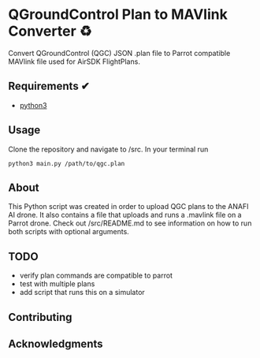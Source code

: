 # QGroundControl Plan to MAVlink Converter ♻️

Convert QGroundControl (QGC) JSON .plan file to Parrot compatible MAVlink file used for AirSDK FlightPlans. 

## Requirements ✔

* [python3](https://www.python.org/)

## Usage

Clone the repository and navigate to /src. In your terminal run

```
python3 main.py /path/to/qgc.plan
```

## About

This Python script was created in order to upload QGC plans to the ANAFI AI drone. It also contains a file that uploads and runs a .mavlink file on a Parrot drone. Check out /src/README.md to see information on how to run both scripts with optional arguments. 

## TODO

* verify plan commands are compatible to parrot
* test with multiple plans
* add script that runs this on a simulator

## Contributing 

## Acknowledgments